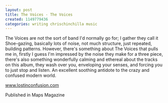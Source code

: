 ```yaml
---
layout: post
title: The Voices - The Voices
created: 1149779436
categories: writing chrischinchilla music
---
```


The Voices are not the sort of band I'd normally go for; I gather they call it Shoe-gazing, basically lots of noise, not much structure, just repeated, building patterns. However, there's something about The Voices that pulls me in, firstly I guess I'm impressed by the noise they make for a three piece, there's also something wonderfully calming and ethereal about the tracks on this album, they wash over you, enveloping your senses, and forcing you to just stop and listen. An excellent soothing antidote to the crazy and confused modern world.

<a href='http://www.lostinconfusion.com' target='_blank'>www.lostinconfusion.com</a>

Published in Maps Magazine

